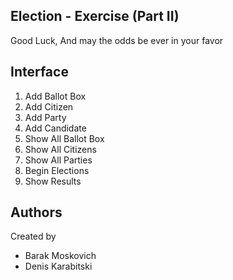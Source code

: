 Election - Exercise (Part II)
-
Good Luck, And may the odds be ever in your favor

Interface
-        
1. Add Ballot Box
2. Add Citizen 
3. Add Party
4. Add Candidate 
5. Show All Ballot Box 
6. Show All Citizens 
7. Show All Parties 
8. Begin Elections 
9. Show Results 

Authors
-
Created by
- Barak Moskovich
- Denis Karabitski